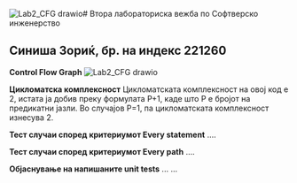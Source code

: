 ![Lab2_CFG drawio](https://github.com/user-attachments/assets/eed48d9e-1a96-4615-87a3-4e0139940de9)# Втора лабораториска вежба по Софтверско инженерство
## Синиша Зориќ, бр. на индекс 221260

**Control Flow Graph**
![Lab2_CFG drawio](https://github.com/user-attachments/assets/271dc5b9-3d30-42ed-8db2-e345c362e5d7)

**Цикломатска комплексност**
Цикломатската комплексност на овој код е 2, истата ја добив преку формулата P+1, каде што P е бројот на предикатни јазли. Во случајoв P=1, па цикломатската комплексност изнесува 2.

**Тест случаи според критериумот Every statement**
....

**Тест случаи според критериумот Every path**
....

**Објаснување на напишаните unit tests**
... ...
